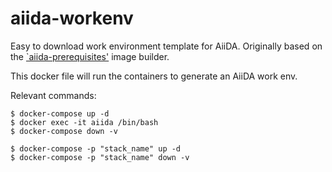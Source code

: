 # aiida-workenv

Easy to download work environment template for AiiDA.
Originally based on the [`aiida-prerequisites'](https://github.com/aiidateam/aiida-prerequisites) image builder.

This docker file will run the containers to generate an AiiDA work env.

Relevant commands:

```
$ docker-compose up -d
$ docker exec -it aiida /bin/bash
$ docker-compose down -v

$ docker-compose -p "stack_name" up -d
$ docker-compose -p "stack_name" down -v
```

